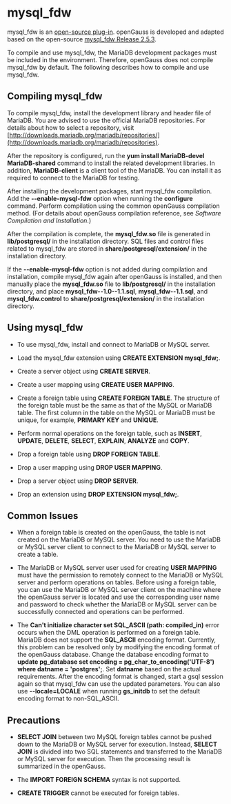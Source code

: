 # mysql\_fdw<a name="EN-US_TOPIC_0272283427"></a>

mysql\_fdw is an  [open-source plug-in](https://github.com/EnterpriseDB/mysql_fdw). openGauss is developed and adapted based on the open-source  [mysql\_fdw Release 2.5.3](https://github.com/EnterpriseDB/mysql_fdw/archive/REL-2_5_3.tar.gz).

To compile and use mysql\_fdw, the MariaDB development packages must be included in the environment. Therefore, openGauss does not compile mysql\_fdw by default. The following describes how to compile and use mysql\_fdw.

## Compiling mysql\_fdw<a name="section206261540193912"></a>

To compile mysql\_fdw, install the development library and header file of MariaDB. You are advised to use the official MariaDB repositories. For details about how to select a repository, visit  [http://downloads.mariadb.org/mariadb/repositories/](http://downloads.mariadb.org/mariadb/repositories).

After the repository is configured, run the  **yum install MariaDB-devel MariaDB-shared**  command to install the related development libraries. In addition,  **MariaDB-client**  is a client tool of the MariaDB. You can install it as required to connect to the MariaDB for testing.

After installing the development packages, start mysql\_fdw compilation. Add the  **--enable-mysql-fdw**  option when running the  **configure**  command. Perform compilation using the common openGauss compilation method. \(For details about openGauss compilation reference, see  _Software Compilation and Installation_.\)

After the compilation is complete, the  **mysql\_fdw.so**  file is generated in  **lib/postgresql/**  in the installation directory. SQL files and control files related to mysql\_fdw are stored in  **share/postgresql/extension/**  in the installation directory.

If the  **--enable-mysql-fdw**  option is not added during compilation and installation, compile mysql\_fdw again after openGauss is installed, and then manually place the  **mysql\_fdw.so**  file to  **lib/postgresql/**  in the installation directory, and place  **mysql\_fdw--1.0--1.1.sql**,  **mysql\_fdw--1.1.sql**, and  **mysql\_fdw.control**  to  **share/postgresql/extension/**  in the installation directory.

## Using mysql\_fdw<a name="section1776874817393"></a>

-   To use mysql\_fdw, install and connect to MariaDB or MySQL server.

-   Load the mysql\_fdw extension using  **CREATE EXTENSION mysql\_fdw;**.

-   Create a server object using  **CREATE SERVER**.

-   Create a user mapping using  **CREATE USER MAPPING**.

-   Create a foreign table using  **CREATE FOREIGN TABLE**. The structure of the foreign table must be the same as that of the MySQL or MariaDB table. The first column in the table on the MySQL or MariaDB must be unique, for example,  **PRIMARY KEY**  and  **UNIQUE**.

-   Perform normal operations on the foreign table, such as  **INSERT**,  **UPDATE**,  **DELETE**,  **SELECT**,  **EXPLAIN**,  **ANALYZE**  and  **COPY**.

-   Drop a foreign table using  **DROP FOREIGN TABLE**.

-   Drop a user mapping using  **DROP USER MAPPING**.

-   Drop a server object using  **DROP SERVER**.

-   Drop an extension using  **DROP EXTENSION mysql\_fdw;**.


## Common Issues<a name="section7506175533915"></a>

-   When a foreign table is created on the openGauss, the table is not created on the MariaDB or MySQL server. You need to use the MariaDB or MySQL server client to connect to the MariaDB or MySQL server to create a table.

-   The MariaDB or MySQL server user used for creating  **USER MAPPING**  must have the permission to remotely connect to the MariaDB or MySQL server and perform operations on tables. Before using a foreign table, you can use the MariaDB or MySQL server client on the machine where the openGauss server is located and use the corresponding user name and password to check whether the MariaDB or MySQL server can be successfully connected and operations can be performed.

-   The  **Can't initialize character set SQL\_ASCII \(path: compiled\_in\)**  error occurs when the DML operation is performed on a foreign table. MariaDB does not support the  **SQL\_ASCII**  encoding format. Currently, this problem can be resolved only by modifying the encoding format of the openGauss database. Change the database encoding format to  **update pg\_database set encoding = pg\_char\_to\_encoding\('UTF-8'\) where datname = 'postgres';**. Set  **datname**  based on the actual requirements. After the encoding format is changed, start a gsql session again so that mysql\_fdw can use the updated parameters. You can also use  **--locale=LOCALE**  when running  **gs\_initdb**  to set the default encoding format to non-SQL\_ASCII.


## Precautions<a name="section17197204403"></a>

-   **SELECT JOIN**  between two MySQL foreign tables cannot be pushed down to the MariaDB or MySQL server for execution. Instead,  **SELECT JOIN**  is divided into two SQL statements and transferred to the MariaDB or MySQL server for execution. Then the processing result is summarized in the openGauss.

-   The  **IMPORT FOREIGN SCHEMA**  syntax is not supported.

-   **CREATE TRIGGER**  cannot be executed for foreign tables.


